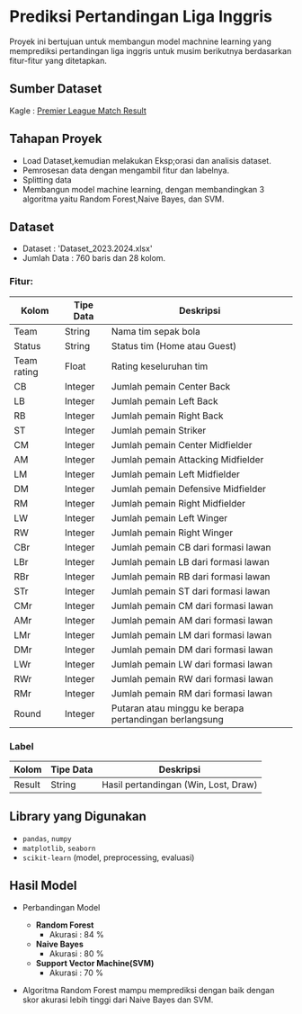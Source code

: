 # Prediksi Pertandingan Liga Inggris

Proyek ini bertujuan untuk membangun model machnine learning yang memprediksi pertandingan liga inggris untuk musim berikutnya berdasarkan fitur-fitur yang ditetapkan.

## Sumber Dataset
Kagle : [Premier League Match Result](https://www.kaggle.com/datasets/pourea/premier-league-match-results)

## Tahapan Proyek
- Load Dataset,kemudian melakukan Eksp;orasi dan analisis dataset.
- Pemrosesan data dengan mengambil fitur dan labelnya.
- Splitting data
- Membangun model machine learning, dengan membandingkan 3 algoritma yaitu Random Forest,Naive Bayes, dan SVM.

## Dataset
- Dataset : 'Dataset_2023.2024.xlsx'
- Jumlah Data : 760 baris dan 28 kolom.

### Fitur:
| Kolom       | Tipe Data | Deskripsi                                           |
|-------------|-----------|-----------------------------------------------------|
| Team        | String    | Nama tim sepak bola                                 |
| Status      | String    | Status tim (Home atau Guest)                        |
| Team rating | Float     | Rating keseluruhan tim                              |
| CB          | Integer   | Jumlah pemain Center Back                           |
| LB          | Integer   | Jumlah pemain Left Back                             |
| RB          | Integer   | Jumlah pemain Right Back                            |
| ST          | Integer   | Jumlah pemain Striker                               |
| CM          | Integer   | Jumlah pemain Center Midfielder                     |
| AM          | Integer   | Jumlah pemain Attacking Midfielder                  |
| LM          | Integer   | Jumlah pemain Left Midfielder                       |
| DM          | Integer   | Jumlah pemain Defensive Midfielder                  |
| RM          | Integer   | Jumlah pemain Right Midfielder                      |
| LW          | Integer   | Jumlah pemain Left Winger                           |
| RW          | Integer   | Jumlah pemain Right Winger                          |
| CBr         | Integer   | Jumlah pemain CB dari formasi lawan                 |
| LBr         | Integer   | Jumlah pemain LB dari formasi lawan                 |
| RBr         | Integer   | Jumlah pemain RB dari formasi lawan                 |
| STr         | Integer   | Jumlah pemain ST dari formasi lawan                 |
| CMr         | Integer   | Jumlah pemain CM dari formasi lawan                 |
| AMr         | Integer   | Jumlah pemain AM dari formasi lawan                 |
| LMr         | Integer   | Jumlah pemain LM dari formasi lawan                 |
| DMr         | Integer   | Jumlah pemain DM dari formasi lawan                 |
| LWr         | Integer   | Jumlah pemain LW dari formasi lawan                 |
| RWr         | Integer   | Jumlah pemain RW dari formasi lawan                 |
| RMr         | Integer   | Jumlah pemain RM dari formasi lawan                 |
| Round       | Integer   | Putaran atau minggu ke berapa pertandingan berlangsung |

### Label 
| Kolom       | Tipe Data | Deskripsi                                           |
|-------------|-----------|-----------------------------------------------------|
| Result      | String    | Hasil pertandingan (Win, Lost, Draw)                |

## Library yang Digunakan
- `pandas`, `numpy`
- `matplotlib`, `seaborn`
- `scikit-learn` (model, preprocessing, evaluasi)

## Hasil Model
- Perbandingan Model
  - **Random Forest** 
    - Akurasi : 84 %
  - **Naive Bayes**
    - Akurasi : 80 %
  - **Support Vector Machine(SVM)**
    - Akurasi : 70 %

- Algoritma Random Forest mampu memprediksi dengan baik dengan skor akurasi lebih tinggi dari Naive Bayes dan SVM.